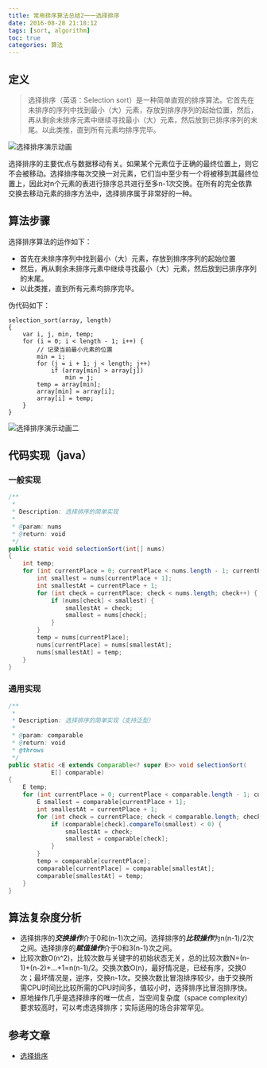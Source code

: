```yaml
---
title: 常用排序算法总结2一一选择排序
date: 2016-08-28 21:18:12
tags: [sort, algorithm]
toc: true
categories: 算法
---
```


## 定义

> 选择排序（英语：Selection sort）是一种简单直观的排序算法。它首先在未排序的序列中找到最小（大）元素，存放到排序序列的起始位置，然后，再从剩余未排序元素中继续寻找最小（大）元素，然后放到已排序序列的末尾。以此类推，直到所有元素均排序完毕。

![选择排序演示动画](http://img.blog.csdn.net/20160829211330824)

<!--more-->

选择排序的主要优点与数据移动有关。如果某个元素位于正确的最终位置上，则它不会被移动。选择排序每次交换一对元素，它们当中至少有一个将被移到其最终位置上，因此对n个元素的表进行排序总共进行至多n-1次交换。在所有的完全依靠交换去移动元素的排序方法中，选择排序属于非常好的一种。

## 算法步骤

选择排序算法的运作如下：

- 首先在未排序序列中找到最小（大）元素，存放到排序序列的起始位置
- 然后，再从剩余未排序元素中继续寻找最小（大）元素，然后放到已排序序列的末尾。
- 以此类推，直到所有元素均排序完毕。

伪代码如下：

```
selection_sort(array, length)
{
    var i, j, min, temp;
    for (i = 0; i < length - 1; i++) {
		// 记录当前最小元素的位置
        min = i;
        for (j = i + 1; j < length; j++)
            if (array[min] > array[j])
                min = j;
        temp = array[min];
        array[min] = array[i];
        array[i] = temp;
    }
}
```

![选择排序演示动画二](http://img.blog.csdn.net/20160829211403730)

## 代码实现（java）

### 一般实现

``` java
/**
 *
 * Description: 选择排序的简单实现
 *
 * @param: nums
 * @return: void
 */
public static void selectionSort(int[] nums)
{
    int temp;
    for (int currentPlace = 0; currentPlace < nums.length - 1; currentPlace++) {
        int smallest = nums[currentPlace + 1];
        int smallestAt = currentPlace + 1;
        for (int check = currentPlace; check < nums.length; check++) {
            if (nums[check] < smallest) {
                smallestAt = check;
                smallest = nums[check];
            }
        }
        temp = nums[currentPlace];
        nums[currentPlace] = nums[smallestAt];
        nums[smallestAt] = temp;
    }
}
```

### 通用实现

``` java
/**
 *
 * Description: 选择排序的简单实现（支持泛型）
 *
 * @param: comparable
 * @return: void
 * @throws
 */
public static <E extends Comparable<? super E>> void selectionSort(
            E[] comparable)
{
    E temp;
    for (int currentPlace = 0; currentPlace < comparable.length - 1; currentPlace++) {
        E smallest = comparable[currentPlace + 1];
        int smallestAt = currentPlace + 1;
        for (int check = currentPlace; check < comparable.length; check++) {
            if (comparable[check].compareTo(smallest) < 0) {
                smallestAt = check;
                smallest = comparable[check];
            }
        }
        temp = comparable[currentPlace];
        comparable[currentPlace] = comparable[smallestAt];
        comparable[smallestAt] = temp;
    }
}
```

## 算法复杂度分析

- 选择排序的***交换操作***介于0和(n-1)次之间。选择排序的***比较操作***为n(n-1)/2次之间。选择排序的***赋值操作***介于0和3(n-1)次之间。
- 比较次数O(n^2)，比较次数与关键字的初始状态无关，总的比较次数N=(n-1)+(n-2)+…+1=n(n-1)/2。交换次数O(n)，最好情况是，已经有序，交换0次；最坏情况是，逆序，交换n-1次。交换次数比冒泡排序较少，由于交换所需CPU时间比比较所需的CPU时间多，值较小时，选择排序比冒泡排序快。
- 原地操作几乎是选择排序的唯一优点，当空间复杂度（space complexity）要求较高时，可以考虑选择排序；实际适用的场合非常罕见。

## 参考文章

- [选择排序](https://wikipedia.org/wiki/%E9%80%89%E6%8B%A9%E6%8E%92%E5%BA%8F)